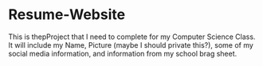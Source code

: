 # Resume-Website
This is thepProject that I need to complete for my Computer Science Class.
It will include my Name, Picture (maybe I should private this?), some of
my social media information, and information from my school brag sheet.

